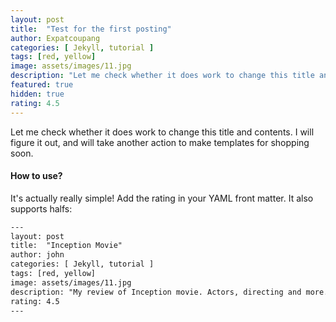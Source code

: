 ```yaml
---
layout: post
title:  "Test for the first posting"
author: Expatcoupang
categories: [ Jekyll, tutorial ]
tags: [red, yellow]
image: assets/images/11.jpg
description: "Let me check whether it does work to change this title and contents. I will figure it out, and will take another action to make templates for shopping soon. "
featured: true
hidden: true
rating: 4.5
---
```


Let me check whether it does work to change this title and contents. I will figure it out, and will take another action to make templates for shopping soon.

#### How to use?

It's actually really simple! Add the rating in your YAML front matter. It also supports halfs:

```html
---
layout: post
title:  "Inception Movie"
author: john
categories: [ Jekyll, tutorial ]
tags: [red, yellow]
image: assets/images/11.jpg
description: "My review of Inception movie. Actors, directing and more."
rating: 4.5
---
```
